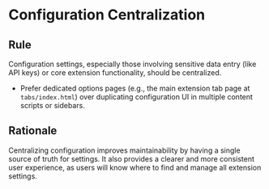 # Configuration Centralization

## Rule
Configuration settings, especially those involving sensitive data entry (like API keys) or core extension functionality, should be centralized.

- Prefer dedicated options pages (e.g., the main extension tab page at `tabs/index.html`) over duplicating configuration UI in multiple content scripts or sidebars.

## Rationale
Centralizing configuration improves maintainability by having a single source of truth for settings. It also provides a clearer and more consistent user experience, as users will know where to find and manage all extension settings. 